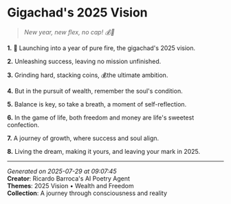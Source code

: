 # Gigachad's 2025 Vision

> *New year, new flex, no cap! 💰🚀*

**1.** 🚀 Launching into a year of pure fire, the gigachad's 2025 vision.


**2.** Unleashing success, leaving no mission unfinished.


**3.** Grinding hard, stacking coins, 💰the ultimate ambition.


**4.** But in the pursuit of wealth, remember the soul's condition.


**5.** Balance is key, so take a breath, a moment of self-reflection.


**6.** In the game of life, both freedom and money are life's sweetest confection.


**7.** A journey of growth, where success and soul align.


**8.** Living the dream, making it yours, and leaving your mark in 2025.



---

*Generated on 2025-07-29 at 09:07:45*  
**Creator**: Ricardo Barroca's AI Poetry Agent  
**Themes**: 2025 Vision • Wealth and Freedom  
**Collection**: A journey through consciousness and reality